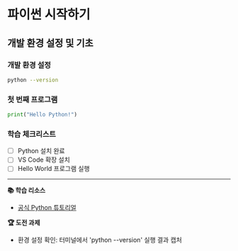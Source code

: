 # 파이썬 시작하기
## 개발 환경 설정 및 기초

### 개발 환경 설정
```bash
python --version
```

### 첫 번째 프로그램
```python
print("Hello Python!")
```

### 학습 체크리스트
- [ ] Python 설치 완료
- [ ] VS Code 확장 설치
- [ ] Hello World 프로그램 실행

---
**📚 학습 리소스**
- [공식 Python 튜토리얼](https://docs.python.org/ko/3/tutorial/)

**🏆 도전 과제**
- 환경 설정 확인: 터미널에서 'python --version' 실행 결과 캡처 